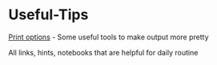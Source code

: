 # Useful-Tips

[Print options](https://github.com/ZolotarevStat/Useful-Tips/tree/main/Print%20options) - Some useful tools to make output more pretty

All links, hints, notebooks that are helpful for daily routine

